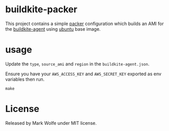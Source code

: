 # buildkite-packer

This project contains a simple [packer](https://www.packer.io/) configuration which builds an AMI for the [buildkite-agent](https://buildkite.com/docs/agent/installation) using [ubuntu](http://ubuntu.com) base image.

# usage

Update the `type`, `source_ami` and `region` in the `buildkite-agent.json`.

Ensure you have your `AWS_ACCESS_KEY` and `AWS_SECRET_KEY` exported as env variables then run.

```
make
```

# License

Released by Mark Wolfe under MIT license.
